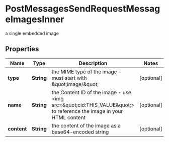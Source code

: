 

# PostMessagesSendRequestMessageImagesInner

a single embedded image

## Properties

| Name | Type | Description | Notes |
|------------ | ------------- | ------------- | -------------|
|**type** | **String** | the MIME type of the image - must start with \&quot;image/\&quot; |  [optional] |
|**name** | **String** | the Content ID of the image - use &lt;img src&#x3D;\&quot;cid:THIS_VALUE\&quot;&gt; to reference the image in your HTML content |  [optional] |
|**content** | **String** | the content of the image as a base64-encoded string |  [optional] |



